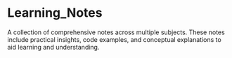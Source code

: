 # Learning_Notes
A collection of comprehensive notes across multiple subjects. These notes include practical insights, code examples, and conceptual explanations to aid learning and understanding.
